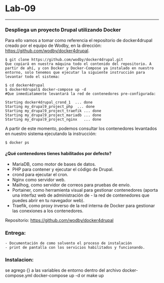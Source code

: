 # Lab-09
---
### Despliega un proyecto Drupal utilizando Docker

Para ello vamos a tomar como referencia el repositorio de docker4drupal creado por el equipo de Wodby, en la dirección: https://github.com/wodby/docker4drupal.

```
$ git clone https://github.com/wodby/docker4drupal.git
Que copiará en nuestra máquina todo el contenido del repositorio. A partir de ahí, y con Docker y Docker-Compose ya instalado en nuestro entorno, solo tenemos que ejecutar la siguiente instrucción para levantar todo el sistema:

```
```
$ cd docker4drupal
$ docker4drupal$ docker-compose up -d
#Que inmediatamente levantará la red de contenedores pre-configurada:

Starting docker4drupal_crond_1  ... done
Starting my_drupal9_project_php  ... done
Starting my_drupal9_project_traefik ... done
Starting my_drupal9_project_mariadb ... done
Starting my_drupal9_project_nginx   ... done

```
A partir de este momento, podemos consultar los contenedores levantados en nuestro sistema ejecutando la instrucción:

`$ docker ps`

#### ¿Qué contenedores tienes habilitados por defecto? 

- MariaDB, como motor de bases de datos.
- PHP para contener y ejecutar el código de Drupal.
- crond para ejecutar el cron.
- Nginx como servidor web.
- Mailhog, como servidor de correos para pruebas de envío.
- Portainer, como herramienta visual para gestionar contenedores (aporta una interfaz web de administración de - la red de contenedores que puedes abrir en tu navegador web).
- Traefik, como proxy inverso de la red interna de Docker para gestionar las conexiones a los contenedores.


Repositorio: https://github.com/wodby/docker4drupal


### Entrega:
    - Documentación de como solvento el proceso de instalación
    - print de pantalla con los servicios habilitados y funcionando.

### Instalacion:
se agrego {} a las variables de entorno dentro del archivo docker-compose.yml
docker-compose up -d or make up